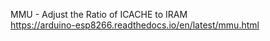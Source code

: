 MMU - Adjust the Ratio of ICACHE to IRAM</br>
https://arduino-esp8266.readthedocs.io/en/latest/mmu.html


